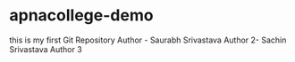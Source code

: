 # apnacollege-demo
this is my first Git Repository
Author - Saurabh Srivastava
Author 2- Sachin Srivastava
Author 3
